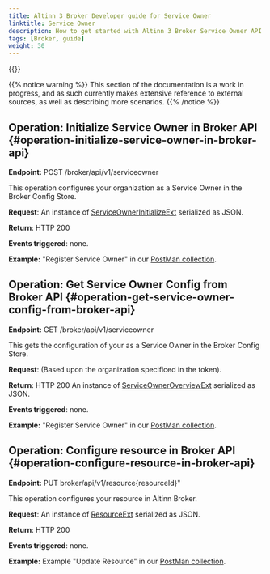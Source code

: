 ```yaml
---
title: Altinn 3 Broker Developer guide for Service Owner
linktitle: Service Owner
description: How to get started with Altinn 3 Broker Service Owner API operations, for developers
tags: [Broker, guide]
weight: 30
---
```


{{<children />}}

{{% notice warning  %}}
This section of the documentation is a work in progress, and as such currently makes extensive reference to external sources, as well as describing more scenarios.
{{% /notice %}}

## Operation: Initialize Service Owner in Broker API {#operation-initialize-service-owner-in-broker-api}

**Endpoint:** POST /broker/api/v1/serviceowner

This operation configures your organization as a Service Owner in the Broker Config Store.

**Request**: An instance of [ServiceOwnerInitializeExt](https://github.com/Altinn/altinn-broker/blob/main/src/Altinn.Broker.API/Models/ServiceOwner/ServiceOwnerInitializeExt.cs) serialized as JSON.

**Return**: HTTP 200

**Events triggered**: none.

**Example:** "Register Service Owner" in our [PostMan collection](https://github.com/Altinn/altinn-broker/blob/main/altinn-broker-postman-collection.json).

## Operation: Get Service Owner Config from Broker API {#operation-get-service-owner-config-from-broker-api}

**Endpoint:** GET /broker/api/v1/serviceowner

This gets the configuration of your as a Service Owner in the Broker Config Store.

**Request**: (Based upon the organization specificed in the token).

**Return**: HTTP 200 An instance of [ServiceOwnerOverviewExt](https://github.com/Altinn/altinn-broker/blob/main/src/Altinn.Broker.API/Models/ServiceOwner/ServiceOwnerOverviewExt.cs) serialized as JSON.

**Events triggered**: none.

**Example:** "Register Service Owner" in our [PostMan collection](https://github.com/Altinn/altinn-broker/blob/main/altinn-broker-postman-collection.json).

## Operation: Configure resource in Broker API {#operation-configure-resource-in-broker-api}

**Endpoint:** PUT broker/api/v1/resource{resourceId}"

This operation configures your resource in Altinn Broker.

**Request**: An instance of [ResourceExt](https://github.com/Altinn/altinn-broker/blob/main/src/Altinn.Broker.API/Models/ResourceExt.cs) serialized as JSON.

**Return**: HTTP 200

**Events triggered**: none.

**Example:** Example "Update Resource" in our [PostMan collection](https://github.com/Altinn/altinn-broker/blob/main/altinn-broker-postman-collection.json).

